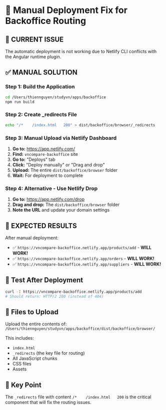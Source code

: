 # 🔧 Manual Deployment Fix for Backoffice Routing

## 🚨 **CURRENT ISSUE**
The automatic deployment is not working due to Netlify CLI conflicts with the Angular runtime plugin.

## ✅ **MANUAL SOLUTION**

### **Step 1: Build the Application**
```bash
cd /Users/thiennguyen/studyvn/apps/backoffice
npm run build
```

### **Step 2: Create _redirects File**
```bash
echo "/*    /index.html   200" > dist/backoffice/browser/_redirects
```

### **Step 3: Manual Upload via Netlify Dashboard**

1. **Go to:** https://app.netlify.com/
2. **Find:** `vncompare-backoffice` site
3. **Go to:** "Deploys" tab
4. **Click:** "Deploy manually" or "Drag and drop"
5. **Upload:** The entire `dist/backoffice/browser` folder
6. **Wait:** For deployment to complete

### **Step 4: Alternative - Use Netlify Drop**

1. **Go to:** https://app.netlify.com/drop
2. **Drag and drop:** The `dist/backoffice/browser` folder
3. **Note the URL** and update your domain settings

## 🎯 **EXPECTED RESULTS**

After manual deployment:
- ✅ `https://vncompare-backoffice.netlify.app/products/add` - **WILL WORK!**
- ✅ `https://vncompare-backoffice.netlify.app/orders` - **WILL WORK!**
- ✅ `https://vncompare-backoffice.netlify.app/suppliers` - **WILL WORK!**

## 🧪 **Test After Deployment**
```bash
curl -I https://vncompare-backoffice.netlify.app/products/add
# Should return: HTTP/2 200 (instead of 404)
```

## 📁 **Files to Upload**
Upload the entire contents of:
`/Users/thiennguyen/studyvn/apps/backoffice/dist/backoffice/browser/`

This includes:
- `index.html`
- `_redirects` (the key file for routing)
- All JavaScript chunks
- CSS files
- Assets

## 🔑 **Key Point**
The `_redirects` file with content `/*    /index.html   200` is the critical component that will fix the routing issues.
